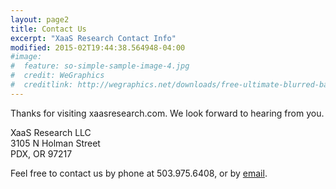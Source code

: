 ```yaml
---
layout: page2
title: Contact Us
excerpt: "XaaS Research Contact Info"
modified: 2015-02T19:44:38.564948-04:00
#image:
#  feature: so-simple-sample-image-4.jpg
#  credit: WeGraphics
#  creditlink: http://wegraphics.net/downloads/free-ultimate-blurred-background-pack/
---
```


Thanks for visiting xaasresearch.com. We look forward to hearing from you.

XaaS Research LLC<br>
3105 N Holman Street<br>
PDX, OR 97217<br>

Feel free to contact us by phone at 503.975.6408, or by [email](mailto:bill@xaasresearch.com).

